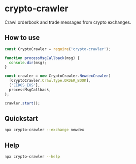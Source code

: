 # crypto-crawler

Crawl orderbook and trade messages from crypto exchanges.

## How to use

```javascript
const CryptoCrawler = require('crypto-crawler');

function processMsgCallback(msg) {
  console.dir(msg);
}

const crawler = new CryptoCrawler.NewdexCrawler(
  [CryptoCrawler.CrawlType.ORDER_BOOK],
  ['EIDOS_EOS'],
  processMsgCallback,
);

crawler.start();
```

## Quickstart

```bash
npx crypto-crawler --exchange newdex
```

## Help

```bash
npx crypto-crawler --help
```
